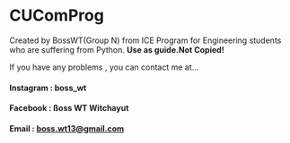 # CUComProg

Created by BossWT(Group N) from ICE Program for Engineering students who are suffering from Python. **Use as guide.Not Copied!**

If you have any problems , you can contact me at...

#### Instagram : boss_wt

#### Facebook : ßoss WT Witchayut

#### Email : boss.wt13@gmail.com

